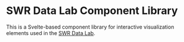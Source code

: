 # SWR Data Lab Component Library

This is a Svelte-based component library for interactive visualization elements used in the [SWR Data Lab](https://www.swr.de/home/swr-data-lab-team-100.html).
